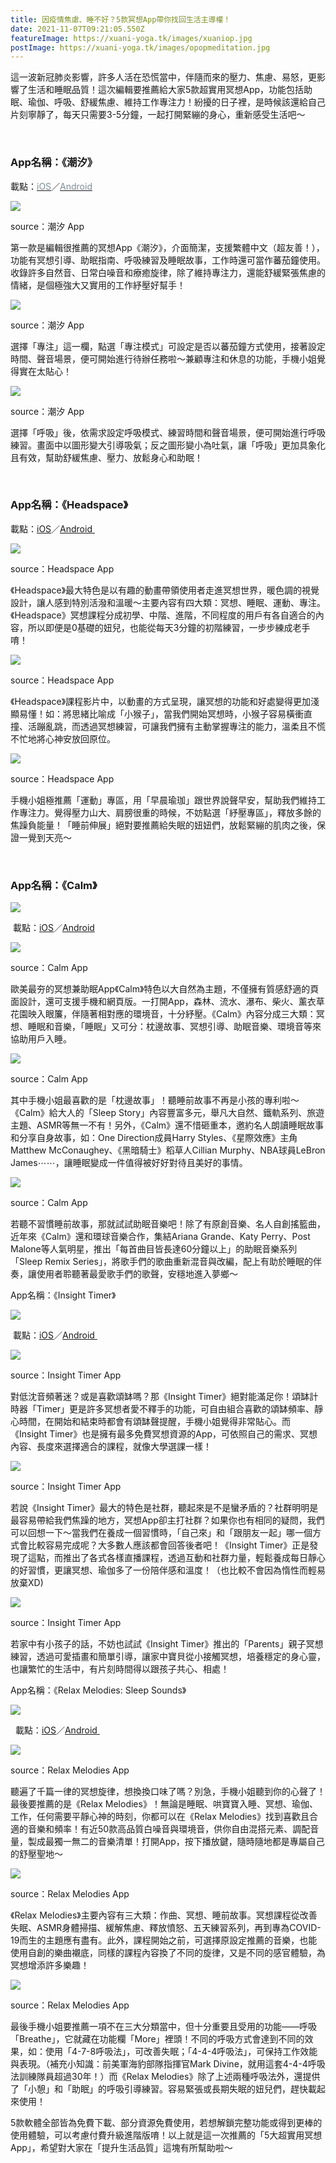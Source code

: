 ```yaml
---
title: 因疫情焦慮、睡不好？5款冥想App帶你找回生活主導權！
date: 2021-11-07T09:21:05.550Z
featureImage: https://xuani-yoga.tk/images/xuaniop.jpg
postImage: https://xuani-yoga.tk/images/opopmeditation.jpg
---
```

這一波新冠肺炎影響，許多人活在恐慌當中，伴隨而來的壓力、焦慮、易怒，更影響了生活和睡眠品質！這次編輯要推薦給大家5款超實用冥想App，功能包括助眠、瑜伽、呼吸、舒緩焦慮、維持工作專注力！紛擾的日子裡，是時候該還給自己片刻寧靜了，每天只需要3-5分鐘，一起打開緊繃的身心，重新感受生活吧～ 

<br>

### App名稱：《潮汐》

載點：[](<>)<a href="https://apps.apple.com/tw/app/%E6%BD%AE%E6%B1%90-%E7%9D%A1%E7%9C%A0-%E5%B0%88%E6%B3%A8-%E5%91%BC%E5%90%B8%E8%88%87%E5%86%A5%E6%83%B3/id1077776989" target="_blank"><font color="#7D8E95">iOS</font></a>／<a href="https://play.google.com/store/apps/details?id=io.moreless.tide&hl=zh_TW&gl=US" target="_blank"><font color="#7D8E95">Android</font></a>

![](https://xuani-yoga.tk/images/wave1.jpg)

source：潮汐 App

第一款是編輯很推薦的冥想App《潮汐》，介面簡潔，支援繁體中文（超友善！），功能有冥想引導、助眠指南、呼吸練習及睡眠故事，工作時還可當作蕃茄鐘使用。收錄許多自然音、日常白噪音和療癒旋律，除了維持專注力，還能舒緩緊張焦慮的情緒，是個極強大又實用的工作紓壓好幫手！

![](https://xuani-yoga.tk/images/wavetomato2.jpg)

source：潮汐 App

選擇「專注」這一欄，點選「專注模式」可設定是否以蕃茄鐘方式使用，接著設定時間、聲音場景，便可開始進行待辦任務啦～兼顧專注和休息的功能，手機小姐覺得實在太貼心！

![](https://xuani-yoga.tk/images/wavebreathe.jpg)

source：潮汐 App

選擇「呼吸」後，依需求設定呼吸模式、練習時間和聲音場景，便可開始進行呼吸練習。畫面中以圖形變大引導吸氣；反之圖形變小為吐氣，讓「呼吸」更加具象化且有效，幫助舒緩焦慮、壓力、放鬆身心和助眠！

<br>

### App名稱：《Headspace》

載點：[iOS](https://apps.apple.com/tw/app/headspace-meditation-sleep/id493145008)／[Android ](https://play.google.com/store/apps/details?id=com.getsomeheadspace.android&hl=zh_TW&gl=US)

![](https://xuani-yoga.tk/images/headspace111.jpg)

source：Headspace App

《Headspace》最大特色是以有趣的動畫帶領使用者走進冥想世界，暖色調的視覺設計，讓人感到特別活潑和溫暖～主要內容有四大類：冥想、睡眠、運動、專注。《Headspace》冥想課程分成初學、中階、進階，不同程度的用戶有各自適合的內容，所以即便是0基礎的妞兒，也能從每天3分鐘的初階練習，一步步練成老手唷！

![](https://xuani-yoga.tk/images/headspace2.jpg)

source：Headspace App

《Headspace》課程影片中，以動畫的方式呈現，讓冥想的功能和好處變得更加淺顯易懂！如：將思緒比喻成「小猴子」，當我們開始冥想時，小猴子容易橫衝直撞、活蹦亂跳，而透過冥想練習，可讓我們擁有主動掌握專注的能力，溫柔且不慌不忙地將心神安放回原位。

![](https://xuani-yoga.tk/images/headspace3.jpg)

source：Headspace App

手機小姐極推薦「運動」專區，用「早晨瑜珈」跟世界說聲早安，幫助我們維持工作專注力。覺得壓力山大、肩膀很重的時候，不妨點選「紓壓專區」，釋放多餘的焦躁負能量！「睡前伸展」絕對要推薦給失眠的妞妞們，放鬆緊繃的肌肉之後，保證一覺到天亮～

<br>

### App名稱：《Calm》

![](http://nnadmin.niusnews.com/upload/imgs/default/ExAuthor/xuannnnn/MeditateApp/calm.png)

 載點：[iOS](https://apps.apple.com/tw/app/calm/id571800810)／[Android](https://play.google.com/store/apps/details?id=com.calm.android&hl=zh_TW&gl=US) 

![](http://nnadmin.niusnews.com/upload/imgs/default/ExAuthor/xuannnnn/MeditateApp/clam1.jpg)

source：Calm App

歐美最夯的冥想兼助眠App《Calm》特色以大自然為主題，不僅擁有質感舒適的頁面設計，還可支援手機和網頁版。一打開App，森林、流水、瀑布、柴火、薰衣草花園映入眼簾，伴隨著相對應的環境音，十分紓壓。《Calm》內容分成三大類：冥想、睡眠和音樂，「睡眠」又可分：枕邊故事、冥想引導、助眠音樂、環境音等來協助用戶入睡。

![](http://nnadmin.niusnews.com/upload/imgs/default/ExAuthor/xuannnnn/MeditateApp/3.jpg)

source：Calm App

其中手機小姐最喜歡的是「枕邊故事」！聽睡前故事不再是小孩的專利啦～《Calm》給大人的「Sleep Story」內容豐富多元，舉凡大自然、鐵軌系列、旅遊主題、ASMR等無一不有！另外，《Calm》還不惜砸重本，邀約名人朗讀睡眠故事和分享自身故事，如：One Direction成員Harry Styles、《星際效應》主角Matthew McConaughey、《黑暗騎士》稻草人Cillian Murphy、NBA球員LeBron James⋯⋯，讓睡眠變成一件值得被好好對待且美好的事情。

![](http://nnadmin.niusnews.com/upload/imgs/default/ExAuthor/xuannnnn/MeditateApp/sleep.jpg)

source：Calm App

若聽不習慣睡前故事，那就試試助眠音樂吧！除了有原創音樂、名人自創搖籃曲，近年來《Calm》還和環球音樂合作，集結Ariana Grande、Katy Perry、Post Malone等人氣明星，推出「每首曲目皆長達60分鐘以上」的助眠音樂系列「Sleep Remix Series」，將歌手們的歌曲重新混音與改編，配上有助於睡眠的伴奏，讓使用者聆聽著最愛歌手們的歌聲，安穩地進入夢鄉～

App名稱：《Insight Timer》

![](http://nnadmin.niusnews.com/upload/imgs/default/ExAuthor/xuannnnn/MeditateApp/ins.png)

 載點：[iOS](https://apps.apple.com/tw/app/insight-timer-meditation-app/id337472899)／[Android](https://play.google.com/store/apps/details?id=com.spotlightsix.zentimerlite2&hl=zh_TW&gl=US)[ ](https://play.google.com/store/apps/details?id=com.spotlightsix.zentimerlite2&hl=zh_TW&gl=US)

![](http://nnadmin.niusnews.com/upload/imgs/default/ExAuthor/xuannnnn/MeditateApp/insighttimer1.jpg)

source：Insight Timer App

對低沈音頻著迷？或是喜歡頌缽嗎？那《Insight Timer》絕對能滿足你！頌缽計時器「Timer」更是許多冥想者愛不釋手的功能，可自由組合喜歡的頌缽頻率、靜心時間，在開始和結束時都會有頌缽聲提醒，手機小姐覺得非常貼心。而《Insight Timer》也是擁有最多免費冥想資源的App，可依照自己的需求、冥想內容、長度來選擇適合的課程，就像大學選課一樣！

![](http://nnadmin.niusnews.com/upload/imgs/default/ExAuthor/xuannnnn/MeditateApp/liveyoga.jpg)

source：Insight Timer App

若說《Insight Timer》最大的特色是社群，聽起來是不是蠻矛盾的？社群明明是最容易帶給我們焦躁的地方，冥想App卻主打社群？如果你也有相同的疑問，我們可以回想一下～當我們在養成一個習慣時，「自己來」和「跟朋友一起」哪一個方式會比較容易完成呢？大多數人應該都會回答後者吧！《Insight Timer》正是發現了這點，而推出了各式各樣直播課程，透過互動和社群力量，輕鬆養成每日靜心的好習慣，更讓冥想、瑜伽多了一份陪伴感和溫度！（也比較不會因為惰性而輕易放棄XD)

![](http://nnadmin.niusnews.com/upload/imgs/default/ExAuthor/xuannnnn/MeditateApp/insightimer3.jpg)

source：Insight Timer App

若家中有小孩子的話，不妨也試試《Insight Timer》推出的「Parents」親子冥想練習，透過可愛插畫和簡單引導，讓家中寶貝從小接觸冥想，培養穩定的身心靈，也讓繁忙的生活中，有片刻時間得以跟孩子共心、相處！

App名稱：《Relax Melodies: Sleep Sounds》

![](http://nnadmin.niusnews.com/upload/imgs/default/ExAuthor/xuannnnn/MeditateApp/relax.png)

  載點：[iOS](https://apps.apple.com/tw/app/relax-melodies-sleep-sounds/id314498713)／[Android](https://play.google.com/store/apps/details?id=ipnossoft.rma.free&hl=zh_TW&gl=US)[ ](https://play.google.com/store/apps/details?id=ipnossoft.rma.free&hl=zh_TW&gl=US)

![](http://nnadmin.niusnews.com/upload/imgs/default/ExAuthor/xuannnnn/MeditateApp/composer.jpg)

source：Relax Melodies App

聽遍了千篇一律的冥想旋律，想換換口味了嗎？別急，手機小姐聽到你的心聲了！最後要推薦的是《Relax Melodies》！無論是睡眠、哄寶寶入睡、冥想、瑜伽、工作，任何需要平靜心神的時刻，你都可以在《Relax Melodies》找到喜歡且合適的音樂和頻率！有近50款高品質白噪音與環境音，供你自由混搭元素、調配音量，製成最獨一無二的音樂清單！打開App，按下播放鍵，隨時隨地都是專屬自己的舒壓聖地～

![](http://nnadmin.niusnews.com/upload/imgs/default/ExAuthor/xuannnnn/MeditateApp/medi.jpg)

source：Relax Melodies App

《Relax Melodies》主要內容有三大類：作曲、冥想、睡前故事。冥想課程從改善失眠、ASMR身體掃描、緩解焦慮、釋放憤怒、五天練習系列，再到專為COVID-19而生的主題應有盡有。此外，課程開始之前，可選擇原設定推薦的音樂，也能使用自創的樂曲襯底，同樣的課程內容換了不同的旋律，又是不同的感官體驗，為冥想增添許多樂趣！

![](http://nnadmin.niusnews.com/upload/imgs/default/ExAuthor/xuannnnn/MeditateApp/brea.jpg)

source：Relax Melodies App

最後手機小姐要推薦一項不在三大分類當中，但十分重要且受用的功能——呼吸「Breathe」，它就藏在功能欄「More」裡頭！不同的呼吸方式會達到不同的效果，如：使用「4-7-8呼吸法」，可改善失眠；「4-4-4呼吸法」，可保持工作效能與表現。（補充小知識：前美軍海豹部隊指揮官Mark Divine，就用這套4-4-4呼吸法訓練隊員超過30年！）而《Relax Melodies》除了上述兩種呼吸法外，還提供了「小憩」和「助眠」的呼吸引導練習。容易緊張或長期失眠的妞兒們，趕快載起來使用！

5款軟體全部皆為免費下載、部分資源免費使用，若想解鎖完整功能或得到更棒的使用體驗，可以考慮付費升級進階版唷！以上就是這一次推薦的「5大超實用冥想App」，希望對大家在「提升生活品質」這塊有所幫助啦～